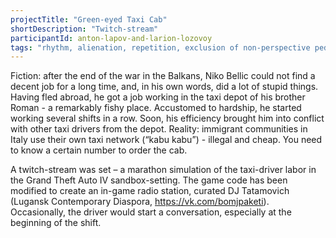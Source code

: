 ```yaml
---
projectTitle: "Green-eyed Taxi Cab"
shortDescription: "Twitch-stream"
participantId: anton-lapov-and-larion-lozovoy
tags: "rhythm, alienation, repetition, exclusion of non-perspective pedestrians"
---
```


Fiction: after the end of the war in the Balkans, Niko Bellic could not find a decent job for a long time, and, in his own words, did a lot of stupid things. Having fled abroad, he got a job working in the taxi depot of his brother Roman - a remarkably fishy place. Accustomed to hardship, he started working several shifts in a row. Soon, his efficiency brought him into conflict with other taxi drivers from the depot. Reality: immigrant communities in Italy use their own taxi network (“kabu kabu”) - illegal and cheap. You need to know a certain number to order the cab.

A twitch-stream was set – a marathon simulation of the taxi-driver labor in the Grand Theft Auto IV sandbox-setting. The game code has been modified to create an in-game radio station, curated DJ Tatamovich (Lugansk Contemporary Diaspora, https://vk.com/bomjpaketi). Occasionally, the driver would start a conversation, especially at the beginning of the shift.
